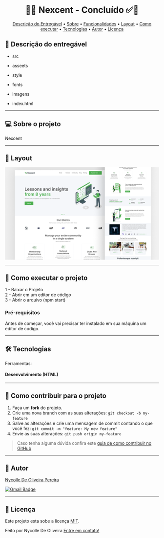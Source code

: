 <h1 align="center"> 
	  🚀✅ Nexcent - Concluído ✅🚀
</h1>



<!-- MODELO MENU DE NAVEGAÇÃO -->
<p align="center">
 <a href="#-Descrição-do-entregável">Descrição do Entregável</a> •
 <a href="#-sobre-o-projeto">Sobre</a> •
 <a href="#-funcionalidades">Funcionalidades</a> •
 <a href="#-layout">Layout</a> • 
 <a href="#-como-executar-o-projeto">Como executar</a> • 
 <a href="#-tecnologias">Tecnologias</a> • 
 <a href="#-autor">Autor</a> • 
 <a href="#user-content--licença">Licença</a>
</p>

<!-- MODELO DE DESCRIÇÃO -->
## 📄 Descrição do entregável

- src
 - asseets
 - style
 - fonts
 - imagens

 - index.html 

---


<!-- MODELO DESCRIÇÃO SOBRE O PROJETO: -->
## 💻 Sobre o projeto

<!-- EXPLICA O MOTIVO DO PROJETO -->
Nexcent

<!-- LINHA DE DIVISÃO: -->
---


<!-- EXEMPLO DE LAYOUT: -->
## 🎨 Layout


![Web1](https://github.com/NycolleOliveira638/Nexcent/blob/main/src/assets/images/Thumbnail.png)

---

<!-- ---------------------------------------------------------------------- -->

<!-- MODELO DE COMO EXECUTAR O PROJETO -->
## 🚀 Como executar o projeto

1 - Baixar o Projeto <br>
2 - Abrir em um editor de código<br>
3 - Abrir o arquivo (npm start)


<!-- MODELO DE PRÉ REQUISITOS -->
### Pré-requisitos

Antes de começar, você vai precisar ter instalado em sua máquina um editor de código.

---

<!-- ---------------------------------------------------------------------- -->

<!-- MODELO DE TECNOLOGIAS -->
## 🛠 Tecnologias

 Ferramentas:
 #### Desenvolvimento (HTML)

---

<!-- ---------------------------------------------------------------------- -->

<!-- MODELO DE COMO CONTRIBUIR PARA O PROJETO -->
## 💪 Como contribuir para o projeto

1. Faça um **fork** do projeto.
2. Crie uma nova branch com as suas alterações: `git checkout -b my-feature`
3. Salve as alterações e crie uma mensagem de commit contando o que você fez: `git commit -m "feature: My new feature"`
4. Envie as suas alterações: `git push origin my-feature`
> Caso tenha alguma dúvida confira este [guia de como contribuir no GitHub](./CONTRIBUTING.md)

---

<!-- ---------------------------------------------------------------------- -->

<!-- MODELO DE AUTOR-->
## 🦸 Autor

<a href="https://br.linkedin.com/in/matheus-maia-alvarez-">
Nycolle De Oliveira Pereira</a>
 <br />
 
[![Gmail Badge](https://img.shields.io/badge/-nycolleo638@gmail.com-c14438?style=flat-square&logo=Gmail&logoColor=white&link=mailto:nycolleo638@gmail.com)](mailto:nycolleo638@gmail.com)

---

<!-- ---------------------------------------------------------------------- -->

<!-- MODELO DE LICENÇA -->
## 📝 Licença

Este projeto esta sobe a licença [MIT](./LICENSE).

Feito por Nycolle De Oliveira [Entre em contato!](https://br.linkedin.com/in/NycolleOliveiraz-)

